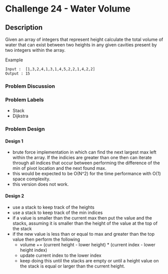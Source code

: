 # Challenge 24 - Water Volume
## Description
>
Given an array of integers that represent height calculate the total volume of water that can exist between two heights in any given cavities present by two integers within the array.
>
Example
```
Input :  [1,3,2,4,1,3,1,4,5,2,2,1,4,2,2]
Output : 15
```

### Problem Discussion


### Problem Labels
- Stack
- Dijkstra

### Problem Design
#### Design 1
- brute force implementation in which can find the next largest max left within the array.  If the indicies are greater than one then can iterate through all indices that occur between performing the difference of the min of pivot location and the next found max.
- this would be expected to be O(N^2) for the time performance with O(1) space complexity.
- this version does not work.

#### Design 2
- use a stack to keep track of the heights
- use a stack to keep track of the min indices
- if a value is smaller than the current max then put the value and the stacks, assuming it is smaller than the height of the value at the top of the stack
- if the new value is less than or equal to max and greater than the top value then perform the following
  - volume += (current height - lower height) * (current index - lower height index)
  - update current index to the lower index
  - keep doing this until the stacks are empty or until a height value on the stack is equal or larger than the current height.